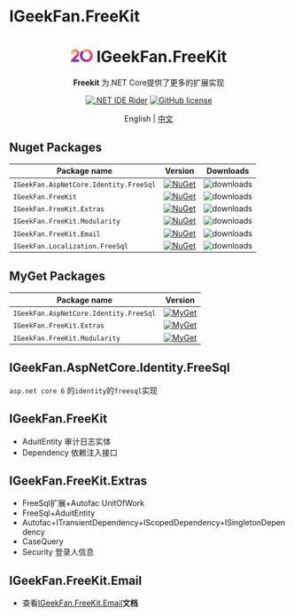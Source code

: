 # IGeekFan.FreeKit


<div align="center">
<h1 align="center"> <img alt="logo" src="docs/images/logo.png" width="40px" />  IGeekFan.FreeKit </h1>

**Freekit** 为.NET Core提供了更多的扩展实现

[![.NET IDE Rider](https://img.shields.io/static/v1?style=float&logo=rider&label=Rider&message=jetbrains&color=red)](https://www.jetbrains.com/rider/)
[![GitHub license](https://img.shields.io/badge/license-MIT-blue.svg)](https://raw.githubusercontent.com/luoyunchong/IGeekFan.AspNetCore.RapiDoc/master/LICENSE)
<p>
    <span>English</span> |  
    <a href="README.zh-CN.md">中文</a>
</p>
</div>

## Nuget Packages

| Package name| Version| Downloads|
| ------- | ------- | ------- |
| `IGeekFan.AspNetCore.Identity.FreeSql` | [![NuGet](https://img.shields.io/nuget/v/IGeekFan.AspNetCore.Identity.FreeSql.svg?style=flat-square&label=nuget&color=fedcba)](https://www.nuget.org/packages/IGeekFan.AspNetCore.Identity.FreeSql/) | ![downloads](https://img.shields.io/nuget/dt/IGeekFan.AspNetCore.Identity.FreeSql.svg) |
| `IGeekFan.FreeKit`| [![NuGet](https://img.shields.io/nuget/v/IGeekFan.FreeKit.svg?style=flat-square&label=nuget)](https://www.nuget.org/packages/IGeekFan.FreeKit/)| ![downloads](https://img.shields.io/nuget/dt/IGeekFan.FreeKit.svg)|    
| `IGeekFan.FreeKit.Extras`| [![NuGet](https://img.shields.io/nuget/v/IGeekFan.FreeKit.Extras.svg?style=flat-square&label=nuget)](https://www.nuget.org/packages/IGeekFan.FreeKit.Extras/)                                        | ![downloads](https://img.shields.io/nuget/dt/IGeekFan.FreeKit.Extras.svg)|
| `IGeekFan.FreeKit.Modularity`| [![NuGet](https://img.shields.io/nuget/v/IGeekFan.FreeKit.Modularity.svg?style=flat-square&label=nuget)](https://www.nuget.org/packages/IGeekFan.FreeKit.Modularity/)                                | ![downloads](https://img.shields.io/nuget/dt/IGeekFan.FreeKit.Modularity.svg)|
| `IGeekFan.FreeKit.Email`| [![NuGet](https://img.shields.io/nuget/v/IGeekFan.FreeKit.Email.svg?style=flat-square&label=nuget)](https://www.nuget.org/packages/IGeekFan.FreeKit.Email/)                                | ![downloads](https://img.shields.io/nuget/dt/IGeekFan.FreeKit.Email.svg)|
| `IGeekFan.Localization.FreeSql`| [![NuGet](https://img.shields.io/nuget/v/IGeekFan.Localization.FreeSql.svg?style=flat-square&label=nuget)](https://www.nuget.org/packages/IGeekFan.Localization.FreeSql/)| ![downloads](https://img.shields.io/nuget/dt/IGeekFan.Localization.FreeSql.svg)|

## MyGet Packages

| Package name                           | Version                                                                                                                                                                                                  |
| -------------------------------------- | -------------------------------------------------------------------------------------------------------------------------------------------------------------------------------------------------------- |
| `IGeekFan.AspNetCore.Identity.FreeSql` | [![MyGet](https://img.shields.io/myget/igeekfan/vpre/IGeekFan.AspNetCore.Identity.FreeSql.svg?style=flat-square)](https://www.myget.org/feed/igeekfan/package/nuget/IGeekFan.AspNetCore.Identity.FreeSql) |
| `IGeekFan.FreeKit.Extras`              | [![MyGet](https://img.shields.io/myget/igeekfan/vpre/IGeekFan.FreeKit.Extras.svg?style=flat-square)](https://www.myget.org/feed/igeekfan/package/nuget/IGeekFan.FreeKit.Extras)                           |
| `IGeekFan.FreeKit.Modularity`          | [![MyGet](https://img.shields.io/myget/igeekfan/vpre/IGeekFan.FreeKit.Modularity.svg?style=flat-square)](https://www.myget.org/feed/igeekfan/package/nuget/IGeekFan.FreeKit.Modularity)                   |

## IGeekFan.AspNetCore.Identity.FreeSql

`asp.net core 6` 的`identity`的`freesql`实现

## IGeekFan.FreeKit

- AduitEntity 审计日志实体
- Dependency 依赖注入接口

## IGeekFan.FreeKit.Extras

- FreeSql扩展+Autofac UnitOfWork
- FreeSql+AduitEntity
- Autofac+ITransientDependency+IScopedDependency+ISingletonDependency
- CaseQuery 
- Security 登录人信息

## IGeekFan.FreeKit.Email

- 查看[IGeekFan.FreeKit.Email](./src/IGeekFan.FreeKit.Email/README.md)**文档**